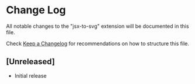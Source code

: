 # Change Log

All notable changes to the "jsx-to-svg" extension will be documented in this file.

Check [Keep a Changelog](http://keepachangelog.com/) for recommendations on how to structure this file.

## [Unreleased]

- Initial release